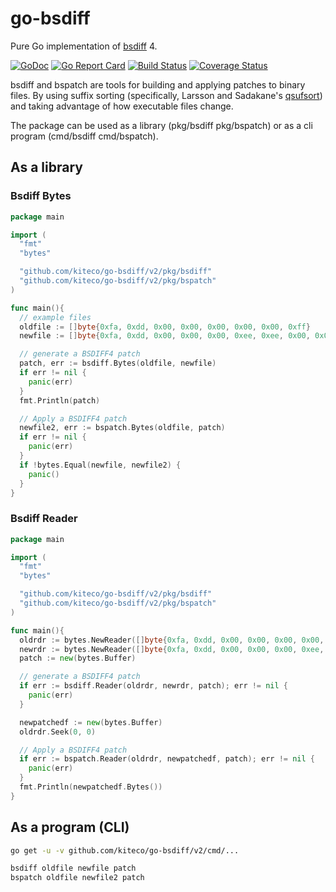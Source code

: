 # go-bsdiff
Pure Go implementation of [bsdiff](http://www.daemonology.net/bsdiff/) 4.

[![GoDoc](https://godoc.org/github.com/kiteco/go-bsdiff/v2?status.svg)](https://godoc.org/github.com/kiteco/go-bsdiff/v2)
[![Go Report Card](https://goreportcard.com/badge/github.com/kiteco/go-bsdiff/v2)](https://goreportcard.com/report/github.com/kiteco/go-bsdiff/v2)
[![Build Status](https://travis-ci.org/kiteco/go-bsdiff/v2.svg?branch=master)](https://travis-ci.org/kiteco/go-bsdiff/v2)
[![Coverage Status](https://coveralls.io/repos/github/kiteco/go-bsdiff/v2/badge.svg?branch=master)](https://coveralls.io/github/kiteco/go-bsdiff/v2?branch=master)
<!--[![codecov](https://codecov.io/gh/kiteco/go-bsdiff/v2/branch/master/graph/badge.svg)](https://codecov.io/gh/kiteco/go-bsdiff/v2)-->

bsdiff and bspatch are tools for building and applying patches to binary files. By using suffix sorting (specifically, Larsson and Sadakane's [qsufsort](http://www.larsson.dogma.net/ssrev-tr.pdf)) and taking advantage of how executable files change.

The package can be used as a library (pkg/bsdiff pkg/bspatch) or as a cli program (cmd/bsdiff cmd/bspatch).

## As a library

### Bsdiff Bytes
```Go
package main

import (
  "fmt"
  "bytes"

  "github.com/kiteco/go-bsdiff/v2/pkg/bsdiff"
  "github.com/kiteco/go-bsdiff/v2/pkg/bspatch"
)

func main(){
  // example files
  oldfile := []byte{0xfa, 0xdd, 0x00, 0x00, 0x00, 0x00, 0x00, 0xff}
  newfile := []byte{0xfa, 0xdd, 0x00, 0x00, 0x00, 0xee, 0xee, 0x00, 0x00, 0xff, 0xfe, 0xfe}

  // generate a BSDIFF4 patch
  patch, err := bsdiff.Bytes(oldfile, newfile)
  if err != nil {
    panic(err)
  }
  fmt.Println(patch)

  // Apply a BSDIFF4 patch
  newfile2, err := bspatch.Bytes(oldfile, patch)
  if err != nil {
    panic(err)
  }
  if !bytes.Equal(newfile, newfile2) {
    panic()
  }
}
```
### Bsdiff Reader
```Go
package main

import (
  "fmt"
  "bytes"

  "github.com/kiteco/go-bsdiff/v2/pkg/bsdiff"
  "github.com/kiteco/go-bsdiff/v2/pkg/bspatch"
)

func main(){
  oldrdr := bytes.NewReader([]byte{0xfa, 0xdd, 0x00, 0x00, 0x00, 0x00, 0x00, 0xff})
  newrdr := bytes.NewReader([]byte{0xfa, 0xdd, 0x00, 0x00, 0x00, 0xee, 0xee, 0x00, 0x00, 0xff, 0xfe, 0xfe})
  patch := new(bytes.Buffer)

  // generate a BSDIFF4 patch
  if err := bsdiff.Reader(oldrdr, newrdr, patch); err != nil {
    panic(err)
  }

  newpatchedf := new(bytes.Buffer)
  oldrdr.Seek(0, 0)

  // Apply a BSDIFF4 patch
  if err := bspatch.Reader(oldrdr, newpatchedf, patch); err != nil {
    panic(err)
  }
  fmt.Println(newpatchedf.Bytes())
}
```

## As a program (CLI)
```sh
go get -u -v github.com/kiteco/go-bsdiff/v2/cmd/...

bsdiff oldfile newfile patch
bspatch oldfile newfile2 patch
```
